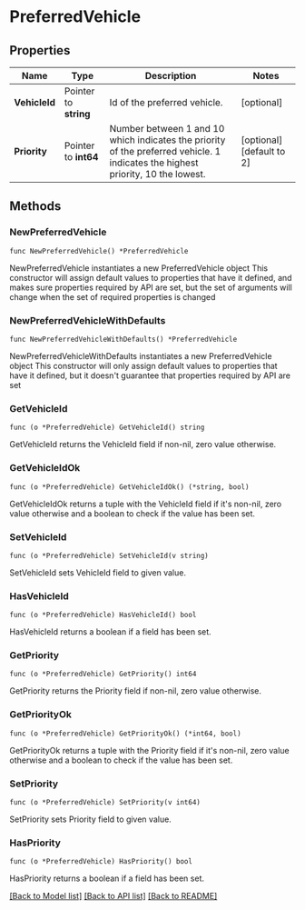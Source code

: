 # PreferredVehicle

## Properties

Name | Type | Description | Notes
------------ | ------------- | ------------- | -------------
**VehicleId** | Pointer to **string** | Id of the preferred vehicle. | [optional] 
**Priority** | Pointer to **int64** | Number between 1 and 10 which indicates the priority of the preferred vehicle. 1 indicates the highest priority, 10 the lowest. | [optional] [default to 2]

## Methods

### NewPreferredVehicle

`func NewPreferredVehicle() *PreferredVehicle`

NewPreferredVehicle instantiates a new PreferredVehicle object
This constructor will assign default values to properties that have it defined,
and makes sure properties required by API are set, but the set of arguments
will change when the set of required properties is changed

### NewPreferredVehicleWithDefaults

`func NewPreferredVehicleWithDefaults() *PreferredVehicle`

NewPreferredVehicleWithDefaults instantiates a new PreferredVehicle object
This constructor will only assign default values to properties that have it defined,
but it doesn't guarantee that properties required by API are set

### GetVehicleId

`func (o *PreferredVehicle) GetVehicleId() string`

GetVehicleId returns the VehicleId field if non-nil, zero value otherwise.

### GetVehicleIdOk

`func (o *PreferredVehicle) GetVehicleIdOk() (*string, bool)`

GetVehicleIdOk returns a tuple with the VehicleId field if it's non-nil, zero value otherwise
and a boolean to check if the value has been set.

### SetVehicleId

`func (o *PreferredVehicle) SetVehicleId(v string)`

SetVehicleId sets VehicleId field to given value.

### HasVehicleId

`func (o *PreferredVehicle) HasVehicleId() bool`

HasVehicleId returns a boolean if a field has been set.

### GetPriority

`func (o *PreferredVehicle) GetPriority() int64`

GetPriority returns the Priority field if non-nil, zero value otherwise.

### GetPriorityOk

`func (o *PreferredVehicle) GetPriorityOk() (*int64, bool)`

GetPriorityOk returns a tuple with the Priority field if it's non-nil, zero value otherwise
and a boolean to check if the value has been set.

### SetPriority

`func (o *PreferredVehicle) SetPriority(v int64)`

SetPriority sets Priority field to given value.

### HasPriority

`func (o *PreferredVehicle) HasPriority() bool`

HasPriority returns a boolean if a field has been set.


[[Back to Model list]](../README.md#documentation-for-models) [[Back to API list]](../README.md#documentation-for-api-endpoints) [[Back to README]](../README.md)


